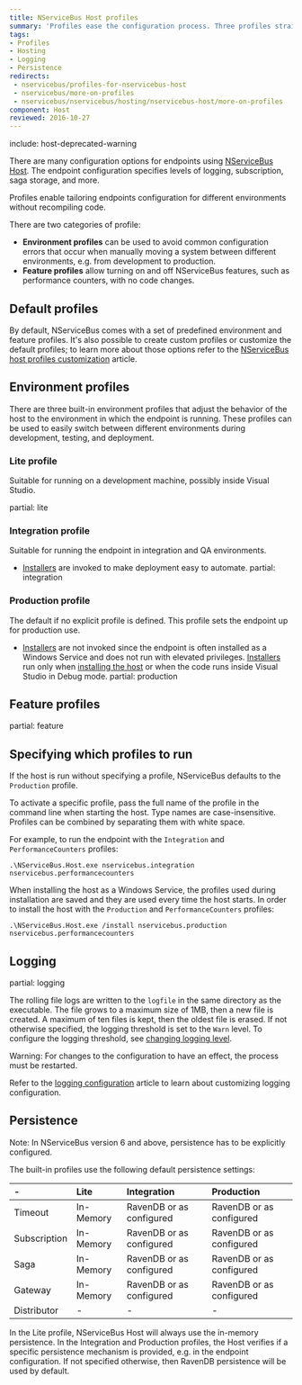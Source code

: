 ```yaml
---
title: NServiceBus Host profiles
summary: 'Profiles ease the configuration process. Three profiles straight from the box: Lite, Integration, and Production.'
tags:
- Profiles
- Hosting
- Logging
- Persistence
redirects:
 - nservicebus/profiles-for-nservicebus-host
 - nservicebus/more-on-profiles
 - nservicebus/nservicebus/hosting/nservicebus-host/more-on-profiles
component: Host
reviewed: 2016-10-27
---
```


include: host-deprecated-warning

There are many configuration options for endpoints using [NServiceBus Host](/nservicebus/hosting/nservicebus-host/). The endpoint configuration specifies levels of logging, subscription, saga storage, and more. 

Profiles enable tailoring endpoints configuration for different environments without recompiling code.

There are two categories of profile:

 * **Environment profiles** can be used to avoid common configuration errors that occur when manually moving a system between different environments, e.g. from development to production.
 * **Feature profiles** allow turning on and off NServiceBus features, such as performance counters, with no code changes.


## Default profiles

By default, NServiceBus comes with a set of predefined environment and feature profiles. It's also possible to create custom profiles or customize the default profiles; to learn more about those options refer to the [NServiceBus host profiles customization](/nservicebus/hosting/nservicebus-host/profiles-customization.md) article.


## Environment profiles

There are three built-in environment profiles that adjust the behavior of the host to the environment in which the endpoint is running. These profiles can be used to easily switch between different environments during development, testing, and deployment.


### Lite profile

Suitable for running on a development machine, possibly inside Visual Studio.

partial: lite


### Integration profile

Suitable for running the endpoint in integration and QA environments.

* [Installers](/nservicebus/operations/installers.md) are invoked to make deployment easy to automate.
partial: integration


### Production profile

The default if no explicit profile is defined. This profile sets the endpoint up for production use.

* [Installers](/nservicebus/operations/installers.md) are not invoked since the endpoint is often installed as a Windows Service and does not run with elevated privileges. [Installers](/nservicebus/operations/installers.md) run only when [installing the host](/nservicebus/hosting/nservicebus-host/installation.md) or when the code runs inside Visual Studio in Debug mode.
partial: production


## Feature profiles

partial: feature


## Specifying which profiles to run

If the host is run without specifying a profile, NServiceBus defaults to the `Production` profile.

To activate a specific profile, pass the full name of the profile in the command line when starting the host. Type names are case-insensitive. Profiles can be combined by separating them with white space.

For example, to run the endpoint with the `Integration` and `PerformanceCounters` profiles:

```dos
.\NServiceBus.Host.exe nservicebus.integration nservicebus.performancecounters
```

When installing the host as a Windows Service, the profiles used during installation are saved and they are used every time the host starts. In order to install the host with the `Production` and `PerformanceCounters` profiles:

```dos
.\NServiceBus.Host.exe /install nservicebus.production nservicebus.performancecounters
```


## Logging

partial: logging


The rolling file logs are written to the `logfile` in the same directory as the executable. The file grows to a maximum size of 1MB, then a new file is created. A maximum of ten files is kept, then the oldest file is erased. If not otherwise specified, the logging threshold is set to the `Warn` level. To configure the logging threshold, see [changing logging level](/nservicebus/logging/#logging-levels).

Warning: For changes to the configuration to have an effect, the process must be restarted.

Refer to the [logging configuration](/nservicebus/hosting/nservicebus-host/logging-configuration.md) article to learn about customizing logging configuration.


## Persistence

Note: In NServiceBus version 6 and above, persistence has to be explicitly configured.

The built-in profiles use the following default persistence settings:

| -              | Lite     | Integration             | Production              |
|:---------------|:---------|:------------------------|:------------------------|
|  Timeout       |In-Memory |RavenDB or as configured |RavenDB or as configured |
|  Subscription  |In-Memory |RavenDB or as configured |RavenDB or as configured |
|  Saga          |In-Memory |RavenDB or as configured |RavenDB or as configured |
|  Gateway       |In-Memory |RavenDB or as configured |RavenDB or as configured |
|  Distributor   |-         |-                        |-                        |

In the Lite profile, NServiceBus Host will always use the in-memory persistence. In the Integration and Production profiles, the Host verifies if a specific persistence mechanism is provided, e.g. in the endpoint configuration. If not specified otherwise, then RavenDB persistence will be used by default.
